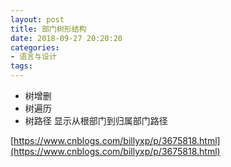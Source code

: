 ```yaml
---
layout: post
title: 部门树形结构
date: 2018-09-27 20:20:20
categories:
- 语言与设计
tags:
---
```


- 树增删
- 树遍历
- 树路径 显示从根部门到归属部门路径

[https://www.cnblogs.com/billyxp/p/3675818.html](https://www.cnblogs.com/billyxp/p/3675818.html)  